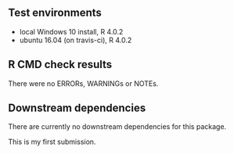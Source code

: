 ## Test environments
* local Windows 10 install, R 4.0.2
* ubuntu 16.04 (on travis-ci), R 4.0.2

## R CMD check results
There were no ERRORs, WARNINGs or NOTEs.

## Downstream dependencies
There are currently no downstream dependencies for this package.


This is my first submission.
